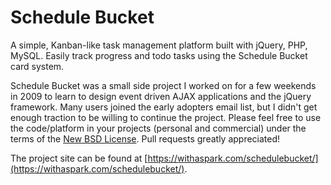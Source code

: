Schedule Bucket
==============

A simple, Kanban-like task management platform built with jQuery, PHP, MySQL. Easily track progress and todo tasks using the Schedule Bucket card system.

Schedule Bucket was a small side project I worked on for a few weekends in 2009 to learn to design event driven AJAX applications and the jQuery framework. Many users joined the early adopters email list, but I didn't get enough traction to be willing to continue the project. Please feel free to use the code/platform in your projects (personal and commercial) under the terms of the [New BSD License](LICENSE). Pull requests greatly appreciated!

The project site can be found at [https://withaspark.com/schedulebucket/](https://withaspark.com/schedulebucket/).
